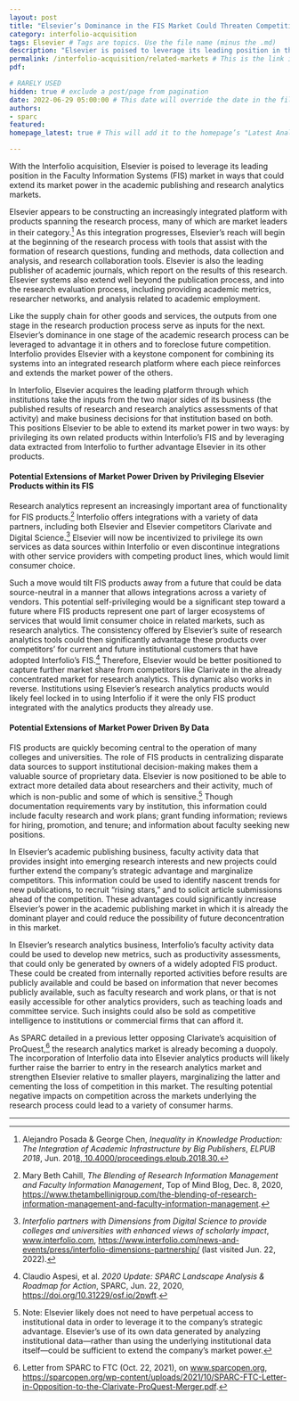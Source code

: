 ```yaml
---
layout: post 
title: "Elsevier’s Dominance in the FIS Market Could Threaten Competition in Related Markets" 
category: interfolio-acquisition
tags: Elsevier # Tags are topics. Use the file name (minus the .md)
description: "Elsevier is poised to leverage its leading position in the FIS market in ways that could extend its power in the academic publishing and research analytics markets."
permalink: /interfolio-acquisition/related-markets # This is the link it'll show up at.
pdf: 

# RARELY USED
hidden: true # exclude a post/page from pagination
date: 2022-06-29 05:00:00 # This date will override the date in the file name. Mainly we use it to handle ordering in reports / threads. The date can be the day the report was published, and the time can be used to sort posts.
authors: 
- sparc
featured: 
homepage_latest: true # This will add it to the homepage’s "Latest Analysis" section 

---
```


With the Interfolio acquisition, Elsevier is poised to leverage its leading position in the Faculty Information Systems (FIS) market in ways that could extend its market power in the academic publishing and research analytics markets. 

Elsevier appears to be constructing an increasingly integrated platform with products spanning the research process, many of which are market leaders in their category.[^13] As this integration progresses, Elsevier’s reach will begin at the beginning of the research process with tools that assist with the formation of research questions, funding and methods, data collection and analysis, and research collaboration tools. Elsevier is also the leading publisher of academic journals, which report on the results of this research. Elsevier systems also extend well beyond the publication process, and into the research evaluation process, including providing academic metrics, researcher networks, and analysis related to academic employment. 

Like the supply chain for other goods and services, the outputs from one stage in the research production process serve as inputs for the next. Elsevier’s dominance in one stage of the academic research process can be leveraged to advantage it in others and to foreclose future competition. Interfolio provides Elsevier with a keystone component for combining its systems into an integrated research platform where each piece reinforces and extends the market power of the others. 

In Interfolio, Elsevier acquires the leading platform through which institutions take the inputs from the two major sides of its business (the published results of research and research analytics assessments of that activity) and make business decisions for that institution based on both. This positions Elsevier to be able to extend its market power in two ways: by privileging its own related products within Interfolio’s FIS and by leveraging data extracted from Interfolio to further advantage Elsevier in its other products. 


#### Potential Extensions of Market Power Driven by Privileging Elsevier Products within its FIS

Research analytics represent an increasingly important area of functionality for FIS products.[^14] Interfolio offers integrations with a variety of data partners, including both Elsevier and Elsevier competitors Clarivate and Digital Science.[^15] Elsevier will now be incentivized to privilege its own services as data sources within Interfolio or even discontinue integrations with other service providers with competing product lines, which would limit consumer choice. 

Such a move would tilt FIS products away from a future that could be data source-neutral in a manner that allows integrations across a variety of vendors. This potential self-privileging would be a significant step toward a future where FIS products represent one part of larger ecosystems of services that would limit consumer choice in related markets, such as research analytics. The consistency offered by Elsevier’s suite of research analytics tools could then significantly advantage these products over competitors’ for current and future institutional customers that have adopted Interfolio’s FIS.[^16] Therefore, Elsevier would be better positioned to capture further market share from competitors like Clarivate in the already concentrated market for research analytics. This dynamic also works in reverse. Institutions using Elsevier’s research analytics products would likely feel locked in to using Interfolio if it were the only FIS product integrated with the analytics products they already use.


#### Potential Extensions of Market Power Driven By Data

FIS products are quickly becoming central to the operation of many colleges and universities. The role of FIS products in centralizing disparate data sources to support institutional decision-making makes them a valuable source of proprietary data. Elsevier is now positioned to be able to extract more detailed data about researchers and their activity, much of which is non-public and some of which is sensitive.[^17] Though documentation requirements vary by institution, this information could include faculty research and work plans; grant funding information; reviews for hiring, promotion, and tenure; and information about faculty seeking new positions.

In Elsevier’s academic publishing business, faculty activity data that provides insight into emerging research interests and new projects could further extend the company’s strategic advantage and marginalize competitors. This information could be used to identify nascent trends for new publications, to recruit “rising stars,” and to solicit article submissions ahead of the competition. These advantages could significantly increase Elsevier’s power in the academic publishing market in which it is already the dominant player and could reduce the possibility of future deconcentration in this market.

In Elsevier’s research analytics business, Interfolio’s faculty activity data could be used to develop new metrics, such as productivity assessments, that could only be generated by owners of a widely adopted FIS product. These could be created from internally reported activities before results are publicly available and could be based on information that never becomes publicly available, such as faculty research and work plans, or that is not easily accessible for other analytics providers, such as teaching loads and committee service. Such insights could also be sold as competitive intelligence to institutions or commercial firms that can afford it. 

As SPARC detailed in a previous letter opposing Clarivate’s acquisition of ProQuest,[^18] the research analytics market is already becoming a duopoly. The incorporation of Interfolio data into Elsevier analytics products will likely further raise the barrier to entry in the research analytics market and strengthen Elsevier relative to smaller players, marginalizing the latter and cementing the loss of competition in this market. The resulting potential negative impacts on competition across the markets underlying the research process could lead to a variety of consumer harms.

---
[^13]: Alejandro Posada & George Chen, _Inequality in Knowledge Production: The Integration of Academic Infrastructure by Big Publishers_, _ELPUB 2018_, Jun. 201[8, 10.4000/proceedings.elpub.2018.30.](https://dx.doi.org/10.4000/proceedings.elpub.2018.30)

[^14]: Mary Beth Cahill, _The Blending of Research Information Management and Faculty Information Management_, Top of Mind Blog, Dec. 8, 2020, https://www.thetambellinigroup.com/the-blending-of-research-information-management-and-faculty-information-management.

[^15]: _Interfolio partners with Dimensions from Digital Science to provide colleges and universities with enhanced views of scholarly impact_, www.interfolio.com, https://www.interfolio.com/news-and-events/press/interfolio-dimensions-partnership/ (last visited Jun. 22, 2022).

[^16]: Claudio Aspesi, et al. _2020 Update: SPARC Landscape Analysis & Roadmap for Action_, SPARC, Jun. 22, 2020, https://doi.org/10.31229/osf.io/2pwft. 

[^17]: Note: Elsevier likely does not need to have perpetual access to institutional data in order to leverage it to the company’s strategic advantage. Elsevier’s use of its own data generated by analyzing institutional data—rather than using the underlying institutional data itself—could be sufficient to extend the company’s market power.

[^18]: Letter from SPARC to FTC (Oct. 22, 2021), on www.sparcopen.org, https://sparcopen.org/wp-content/uploads/2021/10/SPARC-FTC-Letter-in-Opposition-to-the-Clarivate-ProQuest-Merger.pdf.
